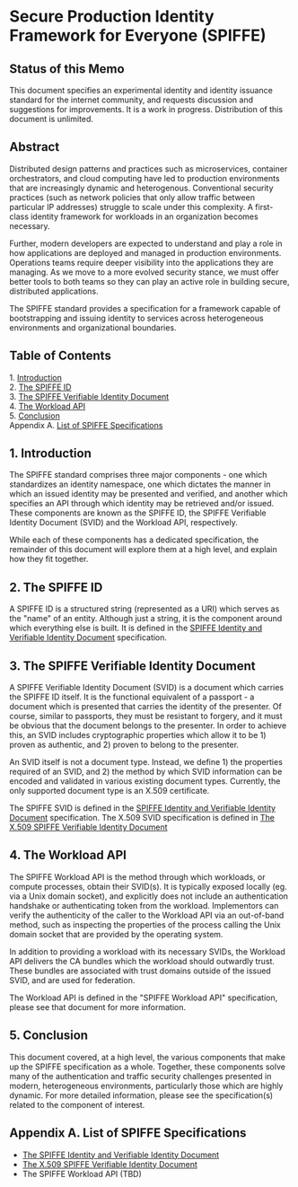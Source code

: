 # Secure Production Identity Framework for Everyone (SPIFFE)

## Status of this Memo
This document specifies an experimental identity and identity issuance standard for the internet community, and requests discussion and suggestions for improvements. It is a work in progress. Distribution of this document is unlimited.

## Abstract
Distributed design patterns and practices such as microservices, container orchestrators, and cloud computing have led to production environments that are increasingly dynamic and heterogenous. Conventional security practices (such as network policies that only allow traffic between particular IP addresses) struggle to scale under this complexity. A first-class identity framework for workloads in an organization becomes necessary.

Further, modern developers are expected to understand and play a role in how applications are deployed and managed in production environments. Operations teams require deeper visibility into the applications they are managing. As we move to a more evolved security stance, we must offer better tools to both teams so they can play an active role in building secure, distributed applications.

The SPIFFE standard provides a specification for a framework capable of bootstrapping and issuing identity to services across heterogeneous environments and organizational boundaries.

## Table of Contents
1\. [Introduction](#1.-introduction)  
2\. [The SPIFFE ID](#2.-the-spiffe-id)  
3\. [The SPIFFE Verifiable Identity Document](#3.-the-spiffe-verifiable-identity-document)  
4\. [The Workload API](#4.-the-workload-api)  
5\. [Conclusion](#5.-conclusion)  
Appendix A. [List of SPIFFE Specifications](#appendix-a.-list-of-spiffe-specifications)  

## 1. Introduction
The SPIFFE standard comprises three major components - one which standardizes an identity namespace, one which dictates the manner in which an issued identity may be presented and verified, and another which specifies an API through which identity may be retrieved and/or issued. These components are known as the SPIFFE ID, the SPIFFE Verifiable Identity Document (SVID) and the Workload API, respectively.

While each of these components has a dedicated specification, the remainder of this document will explore them at a high level, and explain how they fit together.

## 2. The SPIFFE ID
A SPIFFE ID is a structured string (represented as a URI) which serves as the "name" of an entity. Although just a string, it is the component around which everything else is built. It is defined in the [SPIFFE Identity and Verifiable Identity Document](SPIFFE-ID.md) specification.

## 3. The SPIFFE Verifiable Identity Document
A SPIFFE Verifiable Identity Document (SVID) is a document which carries the SPIFFE ID itself. It is the functional equivalent of a passport - a document which is presented that carries the identity of the presenter. Of course, similar to passports, they must be resistant to forgery, and it must be obvious that the document belongs to the presenter. In order to achieve this, an SVID includes cryptographic properties which allow it to be 1) proven as authentic, and 2) proven to belong to the presenter.

An SVID itself is not a document type. Instead, we define 1) the properties required of an SVID, and 2) the method by which SVID information can be encoded and validated in various existing document types. Currently, the only supported document type is an X.509 certificate.

The SPIFFE SVID is defined in the [SPIFFE Identity and Verifiable Identity Document](SPIFFE-ID.md) specification. The X.509 SVID specification is defined in [The X.509 SPIFFE Verifiable Identity Document](X509-SVID.md)

## 4. The Workload API
The SPIFFE Workload API is the method through which workloads, or compute processes, obtain their SVID(s). It is typically exposed locally (eg. via a Unix domain socket), and explicitly does not include an authentication handshake or authenticating token from the workload. Implementors can verify the authenticity of the caller to the Workload API via an out-of-band method, such as inspecting the properties of the process calling the Unix domain socket that are provided by the operating system.

In addition to providing a workload with its necessary SVIDs, the Workload API delivers the CA bundles which the workload should outwardly trust. These bundles are associated with trust domains outside of the issued SVID, and are used for federation.

The Workload API is defined in the "SPIFFE Workload API" specification, please see that document for more information.

## 5. Conclusion
This document covered, at a high level, the various components that make up the SPIFFE specification as a whole. Together, these components solve many of the authentication and traffic security challenges presented in modern, heterogeneous environments, particularly those which are highly dynamic. For more detailed information, please see the specification(s) related to the component of interest.

## Appendix A. List of SPIFFE Specifications
* [The SPIFFE Identity and Verifiable Identity Document](SPIFFE-ID.md)
* [The X.509 SPIFFE Verifiable Identity Document](X509-SVID.md)
* The SPIFFE Workload API (TBD)
